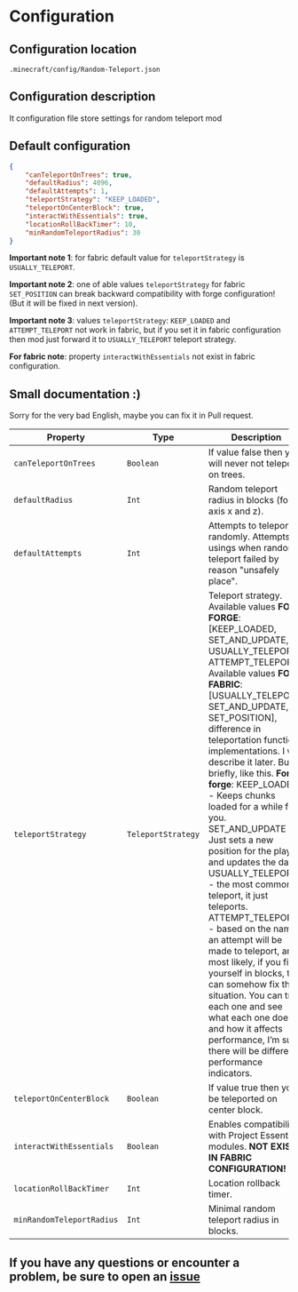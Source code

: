 # Configuration

## Configuration location

```none
.minecraft/config/Random-Teleport.json
```

## Configuration description

It configuration file store settings for random teleport mod

## Default configuration

```json
{
    "canTeleportOnTrees": true,
    "defaultRadius": 4096,
    "defaultAttempts": 1,
    "teleportStrategy": "KEEP_LOADED",
    "teleportOnCenterBlock": true,
    "interactWithEssentials": true,
    "locationRollBackTimer": 10,
    "minRandomTeleportRadius": 30
}
```

**Important note 1**: for fabric default value for `teleportStrategy` is `USUALLY_TELEPORT`.

**Important note 2**: one of able values `teleportStrategy` for fabric `SET_POSITION` can break backward compatibility with forge configuration! (But it will be fixed in next version).

**Important note 3**: values `teleportStrategy`: `KEEP_LOADED` and `ATTEMPT_TELEPORT` not work in fabric, but if you set it in fabric configuration then mod just forward it to `USUALLY_TELEPORT` teleport strategy.

**For fabric note**: property `interactWithEssentials` not exist in fabric configuration.

## Small documentation :)

Sorry for the very bad English, maybe you can fix it in Pull request.

| Property                   | Type             | Description      |
|---                         |---               |---               |
|`canTeleportOnTrees`        |`Boolean`         |If value false then you will never not teleport on trees.|
|`defaultRadius`             |`Int`             |Random teleport radius in blocks (for axis x and z).|
|`defaultAttempts`           |`Int`             |Attempts to teleport randomly. Attempts usings when random teleport failed by reason "unsafely place".|
|`teleportStrategy`          |`TeleportStrategy`|Teleport strategy. Available values **FOR FORGE**: [KEEP_LOADED, SET_AND_UPDATE, USUALLY_TELEPORT, ATTEMPT_TELEPORT], Available values **FOR FABRIC**: [USUALLY_TELEPORT, SET_AND_UPDATE, SET_POSITION], difference in teleportation function implementations. I will describe it later. But briefly, like this. **For forge**: KEEP_LOADED - Keeps chunks loaded for a while for you. SET_AND_UPDATE - Just sets a new position for the player and updates the data. USUALLY_TELEPORT - the most common teleport, it just teleports. ATTEMPT_TELEPORT - based on the name, an attempt will be made to teleport, and most likely, if you find yourself in blocks, this can somehow fix the situation. You can try each one and see what each one does and how it affects performance, I’m sure there will be different performance indicators.|
|`teleportOnCenterBlock`     |`Boolean`         |If value true then you'll be teleported on center block.|
|`interactWithEssentials`    |`Boolean`         |Enables compatibility with Project Essentials modules. **NOT EXIST IN FABRIC CONFIGURATION!**|
|`locationRollBackTimer`     |`Int`             |Location rollback timer.|
|`minRandomTeleportRadius`   |`Int`             |Minimal random teleport radius in blocks.|

## If you have any questions or encounter a problem, be sure to open an [issue](https://github.com/MairwunNx/RandomTeleport/issues/new/choose)